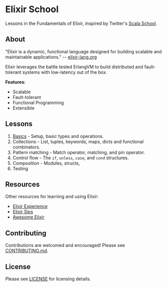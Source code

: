 # Elixir School

Lessons in the Fundamentals of Elixir, inspired by Twitter's [Scala School](http://twitter.github.io/scala_school/).

## About

"Elixir is a dynamic, functional language designed for building scalable and maintainable applications." -- [elixir-lang.org](http://elixir-lang.org/)

Elixir leverages the battle tested ErlangVM to build distributed and fault-tolerant systems with low-latency out of the box.

__Features__:

+ Scalable
+ Fault-tolerant
+ Functional Programming
+ Extensible

## Lessons

1. [Basics](/lessons/basics.md) - Setup, basic types and operations.
2. Collections - List, tuples, keywords, maps, dicts and functional combinators.
3. Pattern matching - Match operator, matching, and pin operator.
4. Control flow - The `if`, `unless`, `case`, and `cond` structures.
5. Composition - Modules, structs,
6. Testing

## Resources

Other resources for learning and using Elixir:

+ [Elixir Experience](http://elixirexperience.com)
+ [Elixir Sips](http://elixirsips.com)
+ [Awesome Elixir](https://github.com/h4cc/awesome-elixir)

## Contributing

Contributions are welcomed and encouraged!  Please see [CONTRIBUTING.md]().


## License

Please see [LICENSE]() for licensing details.
